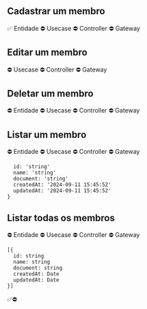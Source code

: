 ## Cadastrar um membro
✅ Entidade
⛔ Usecase
⛔ Controller
⛔ Gateway

## Editar um membro
⛔ Usecase
⛔ Controller
⛔ Gateway

## Deletar um membro
⛔ Entidade
⛔ Usecase
⛔ Controller
⛔ Gateway

## Listar um membro
⛔ Entidade
⛔ Usecase
⛔ Controller
⛔ Gateway

```{
  id: 'string'
  name: 'string'
  document: 'string'
  createdAt: '2024-09-11 15:45:52'
  updatedAt: '2024-09-11 15:45:52'
}
```


## Listar todas os membros
⛔ Entidade
⛔ Usecase
⛔ Controller
⛔ Gateway

```
[{
  id: string
  name: string
  document: string
  createdAt: Date
  updatedAt: Date
}]
```


✅⛔